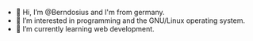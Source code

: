 - 👋 Hi, I’m @Berndosius and I'm from germany.
- 👀 I’m interested in programming and the GNU/Linux operating system.
- 🌱 I’m currently learning web development.
